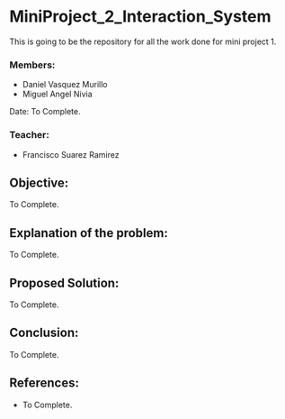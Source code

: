 # MiniProject_2_Interaction_System

This is going to be the repository for all the work done for mini project 1.

### Members:
* Daniel Vasquez Murillo
* Miguel Angel Nivia

Date: To Complete.

### Teacher:
* Francisco Suarez Ramirez

## Objective:
To Complete.

## Explanation of the problem:
To Complete.

## Proposed Solution:
To Complete.

## Conclusion:
To Complete.

## References:
* To Complete.
